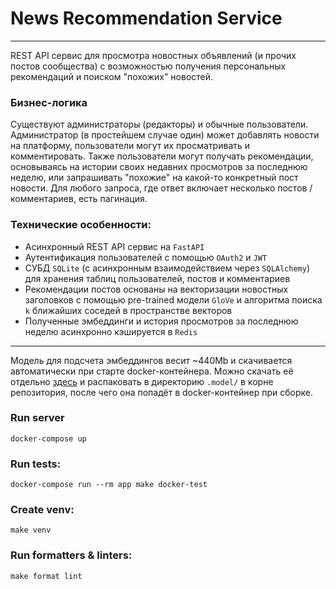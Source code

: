 # News Recommendation Service

--- 

REST API сервис для просмотра новостных объявлений (и прочих постов сообщества) с возможностью получения
персональных рекомендаций и поиском "похожих" новостей.

### Бизнес-логика

Существуют администраторы (редакторы) и обычные пользователи. Администратор (в простейшем случае один) может
добавлять новости на платформу, пользователи могут их просматривать и комментировать. Также пользователи могут
получать рекомендации, основываясь на истории своих недавних просмотров за последнюю неделю, или запрашивать
"похожие" на какой-то конкретный пост новости. Для любого запроса, где ответ включает несколько постов /
комментариев, есть пагинация.

### Технические особенности:

- Асинхронный REST API сервис на `FastAPI`
- Аутентификация пользователей с помощью `OAuth2` и `JWT`
- СУБД `SQLite` (с асинхронным взаимодействием через `SQLAlchemy`) для хранения таблиц пользователей, постов и
  комментариев
- Рекомендации постов основаны на векторизации новостных заголовков с помощью pre-trained модели `GloVe` и
  алгоритма поиска `k` ближайших соседей в пространстве векторов
- Полученные эмбеддинги и история просмотров за последнюю неделю асинхронно кэшируется в `Redis`

---

Модель для подсчета эмбеддингов весит ~440Mb и скачивается автоматически при старте docker-контейнера. Можно
скачать её
отдельно [здесь](https://public.ukp.informatik.tu-darmstadt.de/reimers/sentence-transformers/v0.2/average_word_embeddings_glove.6B.300d.zip)
и распаковать в директорию `.model/` в корне репозитория, после чего она попадёт в docker-контейнер при
сборке.

### Run server

    docker-compose up

### Run tests:

    docker-compose run --rm app make docker-test

### Create venv:

    make venv

### Run formatters & linters:

    make format lint


